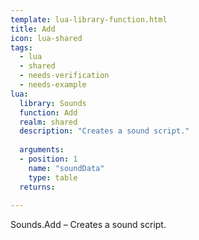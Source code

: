 ```yaml
---
template: lua-library-function.html
title: Add
icon: lua-shared
tags:
  - lua
  - shared
  - needs-verification
  - needs-example
lua:
  library: Sounds
  function: Add
  realm: shared
  description: "Creates a sound script."
  
  arguments:
  - position: 1
    name: "soundData"
    type: table
  returns:
    
---
```


<div class="lua__search__keywords">
Sounds.Add &#x2013; Creates a sound script.
</div>
